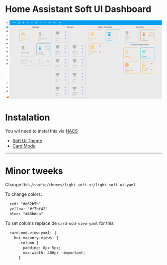 # Home Assistant Soft UI Dashboard

![alt text](https://github.com/pmmivv/HA_Dashboar/blob/main/images/Dashboard.png?raw=true)

# Instalation
You wil need to instal this via [HACS](https://hacs.xyz/docs/installation/manual)
- [Soft UI Theme](https://github.com/N-l1/lovelace-soft-ui)
- [Card Mode](https://github.com/thomasloven/lovelace-card-mod)

---
# Minor tweeks

Change this `/config/themes/light-soft-ui/light-soft-ui.yaml`

To change colors:
```
  red: "#d62b5b"
  yellow: "#f7bf42"
  blue: "#46bdea"
```
To set colums replace de `card-mod-view-yaml` for this:
```
  card-mod-view-yaml: |
    hui-masonry-view$: |
      .column {
        padding: 0px 5px;
        max-width: 400px !important;
      }
```
